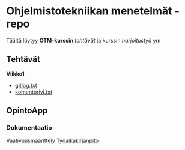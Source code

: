 # Ohjelmistotekniikan menetelmät -repo

Täältä löytyy **OTM-kurssin** _tehtävät_ ja kurssin _harjoitustyö_ ym

## Tehtävät
**Viikko1**
* [gitlog.txt](https://github.com/anL1/otm-harjoitustyo/blob/master/laskarit/viikko1/gitlog.txt)
* [komentorivi.txt](https://github.com/anL1/otm-harjoitustyo/blob/master/laskarit/viikko1/komentorivi.txt)

## OpintoApp
### Dokumentaatio
[Vaativuusmäärittely](https://github.com/anL1/otm-harjoitustyo/blob/master/dokumentaatio/vaativuusmaarittely.md)
[Työaikakirjanpito](https://github.com/anL1/otm-harjoitustyo/blob/master/dokumentaatio/tyoaikakirjanpito.md)

